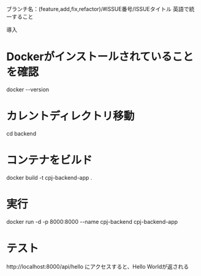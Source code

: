 ブランチ名：(feature,add,fix,refactor)/#ISSUE番号/ISSUEタイトル
英語で統一すること

導入
# Dockerがインストールされていることを確認
docker --version
# カレントディレクトリ移動
cd backend
# コンテナをビルド
docker build -t cpj-backend-app .
# 実行
docker run -d -p 8000:8000 --name cpj-backend cpj-backend-app

# テスト
http://localhost:8000/api/hello
にアクセスすると、Hello Worldが返される